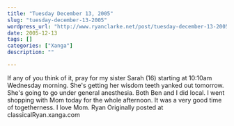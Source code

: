 ```yaml
---
title: "Tuesday December 13, 2005"
slug: "tuesday-december-13-2005"
wordpress_url: "http://www.ryanclarke.net/post/tuesday-december-13-2005/"
date: 2005-12-13
tags: []
categories: ["Xanga"]
description: ""

---
```


If any of you think of it, pray for my sister Sarah (16) starting at 10:10am Wednesday morning. She's getting her wisdom teeth yanked out tomorrow. She's going to go under general anesthesia. Both Ben and I did local.
 I went shopping with Mom today for the whole afternoon. It was a very good time of togetherness. I love Mom.
 Ryan
Originally posted at classicalRyan.xanga.com
